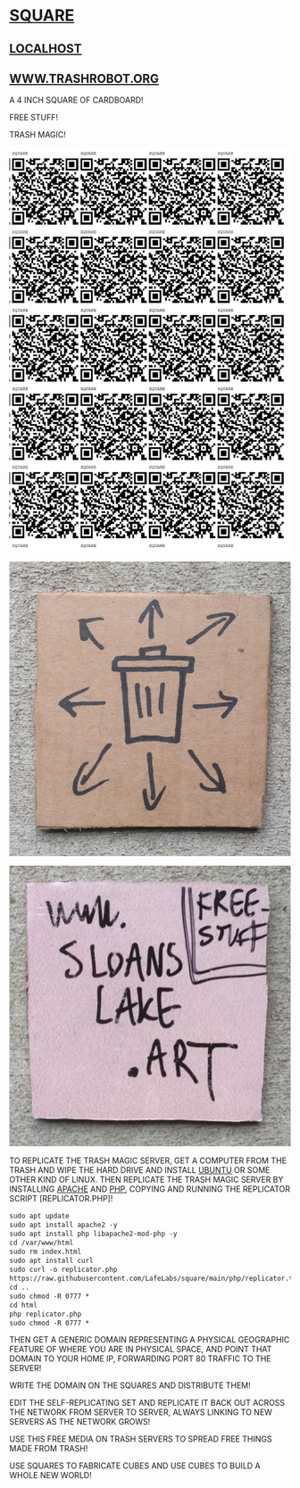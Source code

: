 # [SQUARE](https://www.github.com/lafelabs/square)

## [LOCALHOST](http://localhost/)

## [WWW.TRASHROBOT.ORG](https://www.trashrobot.org)

A 4 INCH SQUARE OF CARDBOARD!

FREE STUFF!

TRASH MAGIC!

![](https://raw.githubusercontent.com/LafeLabs/square/main/trashmagic/qrcode.png)

![](https://raw.githubusercontent.com/LafeLabs/square/main/trashmagic/trashmagic.png)

![](https://raw.githubusercontent.com/LafeLabs/square/main/trashmagic/sloanslakedotart.png)


TO REPLICATE THE TRASH MAGIC SERVER, GET A COMPUTER FROM THE TRASH AND WIPE THE HARD DRIVE AND INSTALL [UBUNTU](https://ubuntu.com/desktop) OR SOME OTHER KIND OF LINUX.  THEN REPLICATE THE TRASH MAGIC SERVER BY INSTALLING [APACHE](https://www.apache.org/) AND [PHP](https://www.php.net/), COPYING AND RUNNING THE REPLICATOR SCRIPT [REPLICATOR.PHP]!  

```
sudo apt update
sudo apt install apache2 -y
sudo apt install php libapache2-mod-php -y
cd /var/www/html
sudo rm index.html
sudo apt install curl
sudo curl -o replicator.php https://raw.githubusercontent.com/LafeLabs/square/main/php/replicator.txt
cd ..
sudo chmod -R 0777 *
cd html
php replicator.php
sudo chmod -R 0777 *
```

THEN GET A GENERIC DOMAIN REPRESENTING A PHYSICAL GEOGRAPHIC FEATURE OF WHERE YOU ARE IN PHYSICAL SPACE, AND POINT THAT DOMAIN TO YOUR HOME IP, FORWARDING PORT 80 TRAFFIC TO THE SERVER!

WRITE THE DOMAIN ON THE SQUARES AND DISTRIBUTE THEM! 

EDIT THE SELF-REPLICATING SET AND REPLICATE IT BACK OUT ACROSS THE NETWORK FROM SERVER TO SERVER, ALWAYS LINKING TO NEW SERVERS AS THE NETWORK GROWS!

USE THIS FREE MEDIA ON TRASH SERVERS TO SPREAD FREE THINGS MADE FROM TRASH!

USE SQUARES TO FABRICATE CUBES AND USE CUBES TO BUILD A WHOLE NEW WORLD!
